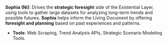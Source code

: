 **Sophia (Ni)**: Drives the **strategic foresight** side of the Existential Layer, using tools to gather large datasets for analyzing long-term trends and possible futures. **Sophia** helps inform the Living Document by offering **foresight and planning** based on past experiences and patterns.

-   **Tools**: Web Scraping, Trend Analysis APIs, Strategic Scenario Modeling Tools.
